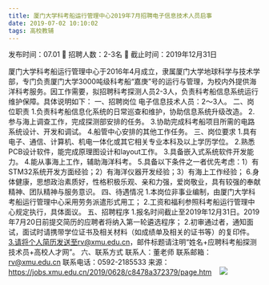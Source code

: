 ```yaml
---
title: 厦门大学科考船运行管理中心2019年7月招聘电子信息技术人员启事
date: 2019-07-02 10:10:02
tags: 高校教辅
---
```

发布时间：07.01   🌟   招聘人数：2-3名   🌈   截止时间：2019年12月31日
<!-- more -->
厦门大学科考船运行管理中心于2016年4月成立，隶属厦门大学地球科学与技术学部，专门负责厦门大学3000吨级科考船“嘉庚”号的运行与管理，为校内外提供海洋科考服务。因工作需要，拟招聘科考探测人员2-3人，负责科考船信息系统运行维护保障。具体说明如下：
一、招聘岗位
电子信息技术人员：2～3人。
二、岗位职责
1.负责科考船信息化系统的日常巡查和维护，协助信息系统升级改造。
2.参与海上调查工作，完成探测部安排的任务。
3.协助完成科考船项目所需的电路系统设计、开发和调试。
4.船管中心安排的其他工作任务。
三、岗位要求
1.具有电子、通信、计算机、机电一体化或其它相关专业本科及以上学历学位。
2.熟悉PCB设计软件，能完成原理图设计和layout工作。
3.具备嵌入式系统软件开发能力。
4.能从事海上工作，辅助海洋科考。
5.具备以下条件之一者优先考虑：1）有STM32系统开发方面经验；2）有海洋仪器开发经验；3）有海上工作经验；
6.身体健康，思想政治素质好，性格积极乐观、亲和力强，爱岗敬业，具有较强的奉献精神、团队精神与服务意识。
四、待遇情况
1.本岗位非事业编制，由厦门大学科考船运行管理中心采用劳务派遣形式用工；
2.工资和福利参照科考船运行管理中心规定执行，具体面议。
五、招聘程序
1.报名时间截止至2019年12月31日。2019年7月20日前提交简历的应聘者将纳入第一轮遴选程序；
2.初审通过者，通知面试，面试时请携带学位证书及相关材料（如成绩单及相关的证书等）的复印件。
3.请将个人简历发送至rv@xmu.edu.cn，邮件标题请注明“姓名+应聘科考船探测技术员+高校人才网”。
六、联系方式
联系人：董老师
联系邮箱：rv@xmu.edu.cn
联系电话：0592-2185533
来源：
https://jobs.xmu.edu.cn/2019/0628/c8478a372379/page.htm
 
 ![](https://cdn.weiweiblog.cn/20181015134814.png)